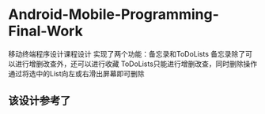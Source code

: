 # Android-Mobile-Programming-Final-Work
移动终端程序设计课程设计
实现了两个功能：备忘录和ToDoLists
备忘录除了可以进行增删改查外，还可以进行收藏
ToDoLists只能进行增删改查，同时删除操作通过将选中的List向左或右滑出屏幕即可删除
## 该设计参考了 ##

